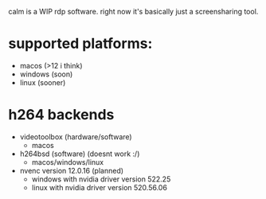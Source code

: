 calm is a WIP rdp software. right now it's basically just a screensharing tool.

# supported platforms:

- macos (>12 i think)
- windows (soon)
- linux (sooner)

# h264 backends

- videotoolbox (hardware/software)
  - macos
- h264bsd (software) (doesnt work :/)
  - macos/windows/linux
- nvenc version 12.0.16 (planned)
  - windows with nvidia driver version 522.25
  - linux with nvidia driver version 520.56.06
